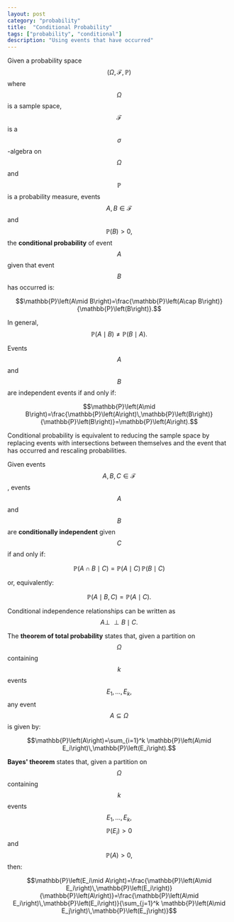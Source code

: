 ```yaml
---
layout: post
category: "probability"
title:  "Conditional Probability"
tags: ["probability", "conditional"]
description: "Using events that have occurred"
---
```


Given a probability space $$\left(\Omega,\mathcal{F},\mathbb{P}\right)$$ where $$\Omega$$ is a sample space, $$\mathcal{F}$$ is a $$\sigma$$-algebra on $$\Omega$$ and $$\mathbb{P}$$ is a probability measure, events $$A,B\in\mathcal{F}$$ and $$\mathbb{P}\left(B\right)>0,$$ the **conditional probability** of event $$A$$ given that event $$B$$ has occurred is:

$$\mathbb{P}\left(A\mid B\right)=\frac{\mathbb{P}\left(A\cap B\right)}{\mathbb{P}\left(B\right)}.$$

In general, $$\mathbb{P}\left(A\mid B\right)\neq\mathbb{P}\left(B\mid A\right).$$

Events $$A$$ and $$B$$ are independent events if and only if:

$$\mathbb{P}\left(A\mid B\right)=\frac{\mathbb{P}\left(A\right)\,\mathbb{P}\left(B\right)}{\mathbb{P}\left(B\right)}=\mathbb{P}\left(A\right).$$

Conditional probability is equivalent to reducing the sample space by replacing events with intersections between themselves and the event that has occurred and rescaling probabilities.

Given events $$A,B,C\in\mathcal{F}$$, events $$A$$ and $$B$$ are **conditionally independent** given $$C$$ if and only if:

$$\mathbb{P}\left(A\cap B\mid C\right)=\mathbb{P}\left(A\mid C\right)\,\mathbb{P}\left(B\mid C\right)$$

or, equivalently:

$$\mathbb{P}\left(A\mid B,C\right)=\mathbb{P}\left(A\mid C\right).$$

Conditional independence relationships can be written as $$A\perp\!\!\!\perp B\mid C.$$

The **theorem of total probability** states that, given a partition on $$\Omega$$ containing $$k$$ events $$E_1,\ldots,E_k,$$ any event $$A\subseteq\Omega$$ is given by:

$$\mathbb{P}\left(A\right)=\sum_{i=1}^k \mathbb{P}\left(A\mid E_i\right)\,\mathbb{P}\left(E_i\right).$$

**Bayes' theorem** states that, given a partition on $$\Omega$$ containing $$k$$ events $$E_1,\ldots,E_k,$$ $$\mathbb{P}\left(E_i\right)>0$$ and $$\mathbb{P}\left(A\right)>0,$$ then:

$$\mathbb{P}\left(E_i\mid A\right)=\frac{\mathbb{P}\left(A\mid E_i\right)\,\mathbb{P}\left(E_i\right)}{\mathbb{P}\left(A\right)}=\frac{\mathbb{P}\left(A\mid E_i\right)\,\mathbb{P}\left(E_i\right)}{\sum_{j=1}^k \mathbb{P}\left(A\mid E_j\right)\,\mathbb{P}\left(E_j\right)}$$
